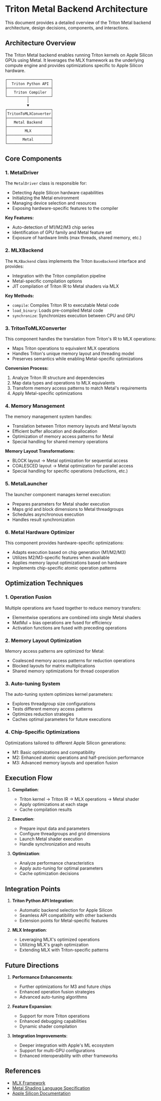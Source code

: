 # Triton Metal Backend Architecture

This document provides a detailed overview of the Triton Metal backend architecture, design decisions, components, and interactions.

## Architecture Overview

The Triton Metal backend enables running Triton kernels on Apple Silicon GPUs using Metal. It leverages the MLX framework as the underlying compute engine and provides optimizations specific to Apple Silicon hardware.

```
┌────────────────────┐
│  Triton Python API │
├────────────────────┤
│   Triton Compiler  │
└─────────┬──────────┘
          │
          ▼
┌────────────────────┐
│TritonToMLXConverter│
├────────────────────┤
│   Metal Backend    │
├────────────────────┤
│        MLX         │
├────────────────────┤
│       Metal        │
└────────────────────┘
```

## Core Components

### 1. MetalDriver

The `MetalDriver` class is responsible for:
- Detecting Apple Silicon hardware capabilities
- Initializing the Metal environment
- Managing device selection and resources
- Exposing hardware-specific features to the compiler

**Key Features:**
- Auto-detection of M1/M2/M3 chip series
- Identification of GPU family and Metal feature set
- Exposure of hardware limits (max threads, shared memory, etc.)

### 2. MLXBackend

The `MLXBackend` class implements the Triton `BaseBackend` interface and provides:
- Integration with the Triton compilation pipeline
- Metal-specific compilation options
- JIT compilation of Triton IR to Metal shaders via MLX

**Key Methods:**
- `compile`: Compiles Triton IR to executable Metal code
- `load_binary`: Loads pre-compiled Metal code
- `synchronize`: Synchronizes execution between CPU and GPU

### 3. TritonToMLXConverter

This component handles the translation from Triton's IR to MLX operations:
- Maps Triton operations to equivalent MLX operations
- Handles Triton's unique memory layout and threading model
- Preserves semantics while enabling Metal-specific optimizations

**Conversion Process:**
1. Analyze Triton IR structure and dependencies
2. Map data types and operations to MLX equivalents
3. Transform memory access patterns to match Metal's requirements
4. Apply Metal-specific optimizations

### 4. Memory Management

The memory management system handles:
- Translation between Triton memory layouts and Metal layouts
- Efficient buffer allocation and deallocation
- Optimization of memory access patterns for Metal
- Special handling for shared memory operations

**Memory Layout Transformations:**
- BLOCK layout → Metal optimization for sequential access
- COALESCED layout → Metal optimization for parallel access
- Special handling for specific operations (reductions, etc.)

### 5. MetalLauncher

The launcher component manages kernel execution:
- Prepares parameters for Metal shader execution
- Maps grid and block dimensions to Metal threadgroups
- Schedules asynchronous execution
- Handles result synchronization

### 6. Metal Hardware Optimizer

This component provides hardware-specific optimizations:
- Adapts execution based on chip generation (M1/M2/M3)
- Utilizes M2/M3-specific features when available
- Applies memory layout optimizations based on hardware
- Implements chip-specific atomic operation patterns

## Optimization Techniques

### 1. Operation Fusion

Multiple operations are fused together to reduce memory transfers:
- Elementwise operations are combined into single Metal shaders
- MatMul + bias operations are fused for efficiency
- Activation functions are fused with preceding operations

### 2. Memory Layout Optimization

Memory access patterns are optimized for Metal:
- Coalesced memory access patterns for reduction operations
- Blocked layouts for matrix multiplications
- Shared memory optimizations for thread cooperation

### 3. Auto-tuning System

The auto-tuning system optimizes kernel parameters:
- Explores threadgroup size configurations
- Tests different memory access patterns
- Optimizes reduction strategies
- Caches optimal parameters for future executions

### 4. Chip-Specific Optimizations

Optimizations tailored to different Apple Silicon generations:
- M1: Basic optimizations and compatibility
- M2: Enhanced atomic operations and half-precision performance
- M3: Advanced memory layouts and operation fusion

## Execution Flow

1. **Compilation**:
   - Triton kernel → Triton IR → MLX operations → Metal shader
   - Apply optimizations at each stage
   - Cache compilation results

2. **Execution**:
   - Prepare input data and parameters
   - Configure threadgroups and grid dimensions
   - Launch Metal shader execution
   - Handle synchronization and results

3. **Optimization**:
   - Analyze performance characteristics
   - Apply auto-tuning for optimal parameters
   - Cache optimization decisions

## Integration Points

1. **Triton Python API Integration**:
   - Automatic backend selection for Apple Silicon
   - Seamless API compatibility with other backends
   - Extension points for Metal-specific features

2. **MLX Integration**:
   - Leveraging MLX's optimized operations
   - Utilizing MLX's graph optimization
   - Extending MLX with Triton-specific patterns

## Future Directions

1. **Performance Enhancements**:
   - Further optimizations for M3 and future chips
   - Enhanced operation fusion strategies
   - Advanced auto-tuning algorithms

2. **Feature Expansion**:
   - Support for more Triton operations
   - Enhanced debugging capabilities
   - Dynamic shader compilation

3. **Integration Improvements**:
   - Deeper integration with Apple's ML ecosystem
   - Support for multi-GPU configurations
   - Enhanced interoperability with other frameworks

## References

- [MLX Framework](https://github.com/ml-explore/mlx)
- [Metal Shading Language Specification](https://developer.apple.com/metal/Metal-Shading-Language-Specification.pdf)
- [Apple Silicon Documentation](https://developer.apple.com/documentation/apple-silicon) 